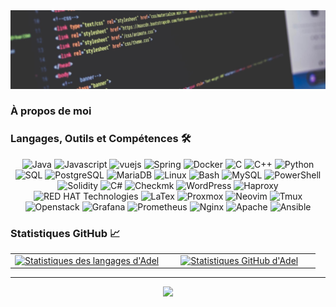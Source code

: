 <img src="./banner.jpg" alt="name banner" />

### À propos de moi

### Langages, Outils et Compétences 🛠
<div align="center">
<img src="https://img.shields.io/badge/Java-007396?style=for-the-badge&logo=java&logoColor=white" alt="Java" />
<img src="https://img.shields.io/badge/JavaScript-F7DF1E?style=for-the-badge&logo=javascript&logoColor=black" alt=Javascript />

<img src="https://img.shields.io/badge/Vue.js-4FC08D?style=for-the-badge&logo=vuedotjs&logoColor=white" alt=vuejs />
<img src="https://img.shields.io/badge/Spring-6DB33F?style=for-the-badge&logo=spring&logoColor=white" alt=Spring />
<img src="https://img.shields.io/badge/Docker-2496ED?style=for-the-badge&logo=docker&logoColor=white" alt=Docker />
<img src="https://img.shields.io/badge/C-A8B9CC?style=for-the-badge&logo=c&logoColor=white" alt="C" />
<img src="https://img.shields.io/badge/C++-00599C?style=for-the-badge&logo=cplusplus&logoColor=white" alt="C++" />
<img src="https://img.shields.io/badge/Python-3776AB?style=for-the-badge&logo=python&logoColor=white" alt="Python" />
<img src="https://img.shields.io/badge/SQL-407AFC?style=for-the-badge&logo=icloud&logoColor=white" alt="SQL" />
<img src="https://img.shields.io/badge/PostgreSQL-336791?style=for-the-badge&logo=postgresql&logoColor=white" alt="PostgreSQL" />
<img src="https://img.shields.io/badge/MariaDB-003545?style=for-the-badge&logo=mariadb&logoColor=white" alt="MariaDB" />
<img src="https://img.shields.io/badge/Linux-FCC624?style=for-the-badge&logo=linux&logoColor=black" alt="Linux" />
<img src="https://img.shields.io/badge/Bash-4EAA25?style=for-the-badge&logo=gnu-bash&logoColor=white" alt="Bash" />
<img src="https://img.shields.io/badge/MySQL-4479A1?style=for-the-badge&logo=mysql&logoColor=white" alt="MySQL" />
<img src="https://img.shields.io/badge/PowerShell-5391FE?style=for-the-badge&logo=powershell&logoColor=white" alt="PowerShell" />
<img src="https://img.shields.io/badge/Solidity-363636?style=for-the-badge&logo=solidity&logoColor=white" alt="Solidity" />
<img src="https://img.shields.io/badge/C%23-239120?style=for-the-badge&logo=c-sharp&logoColor=white" alt="C#" />
<img src="https://img.shields.io/badge/Checkmk-7DB438?style=for-the-badge&logo=checkmk&logoColor=white" alt="Checkmk" />
<img src="https://img.shields.io/badge/WordPress-21759B?style=for-the-badge&logo=wordpress&logoColor=white" alt="WordPress" />
<img src="https://img.shields.io/badge/Haproxy-019C9E?style=for-the-badge&logo=haproxy&logoColor=white" alt="Haproxy" />
<img src="https://img.shields.io/badge/RED%20HAT%20Technologies-A6192E?style=for-the-badge&logo=redhat&logoColor=white" alt="RED HAT Technologies" />
<img src="https://img.shields.io/badge/LaTeX-47A141?style=for-the-badge&logo=latex&logoColor=white" alt="LaTex" />
<img src ="https://img.shields.io/badge/Proxmox-E57000?style=for-the-badge&logo=proxmox&logoColor=white" alt=Proxmox />
<img src="https://img.shields.io/badge/Neovim-57A143?style=for-the-badge&logo=neovim&logoColor=white" alt=Neovim />
<img src="https://img.shields.io/badge/tmux-1BB91F?style=for-the-badge&logo=tmux&logoColor=white" alt=Tmux />
<img src="https://img.shields.io/badge/OpenStack-ED1944?style=for-the-badge&logo=openstack&logoColor=white" alt=Openstack />
<img src="https://img.shields.io/badge/Grafana-F46800?style=for-the-badge&logo=grafana&logoColor=white" alt=Grafana />
<img src="https://img.shields.io/badge/Prometheus-E6522C?style=for-the-badge&logo=prometheus&logoColor=white" alt=Prometheus />
<img src="https://img.shields.io/badge/Nginx%20Proxy%20Manager-F15833?style=for-the-badge&logo=nginxproxymanager&logoColor=white" alt=Nginx />
<img src="https://img.shields.io/badge/Apache-D22128?style=for-the-badge&logo=apache&logoColor=white" alt=Apache />
<img src="https://img.shields.io/badge/Ansible-E00?style=for-the-badge&logo=ansible&logoColor=white" alt=Ansible />
</div>

### Statistiques GitHub 📈
<div align="center">
<table width="100%">
<tbody>
<tr>
<td width="50%" style="border: none !important;">
<div align="center" width="100%">
<a href="https://github.com/adelfortin">
<img src="https://github-readme-stats.vercel.app/api/top-langs/?username=adelfortin&hide=ruby&layout=compact&hide_border=true&langs_count=6" alt="Statistiques des langages d'Adel" vertical-align="middle"/>
</a>
</div>
</td>
<td width="50%" style="border: none !important;">
<div align="center" width="100%">
<a href="https://github.com/adelfortin">
<img src="https://github-readme-stats.vercel.app/api?username=adelfortin&show_icons=true&hide=stars&hide_border=true" alt="Statistiques GitHub d'Adel" vertical-align="middle"/>
</a>
</div>
</td>
</tr>
</tbody>
<table>
<div>

---

<div align='center'>

![](https://komarev.com/ghpvc/?username=adelfortin&label=Vues+du+profil)

</div>

